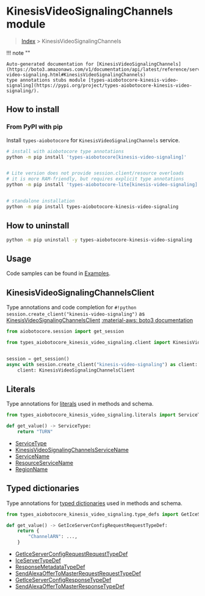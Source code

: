 # KinesisVideoSignalingChannels module

> [Index](../README.md) > KinesisVideoSignalingChannels


!!! note ""

    Auto-generated documentation for [KinesisVideoSignalingChannels](https://boto3.amazonaws.com/v1/documentation/api/latest/reference/services/kinesis-video-signaling.html#KinesisVideoSignalingChannels)
    type annotations stubs module [types-aiobotocore-kinesis-video-signaling](https://pypi.org/project/types-aiobotocore-kinesis-video-signaling/).

## How to install



### From PyPI with pip

Install `types-aiobotocore` for `KinesisVideoSignalingChannels` service.

```bash
# install with aiobotocore type annotations
python -m pip install 'types-aiobotocore[kinesis-video-signaling]'


# Lite version does not provide session.client/resource overloads
# it is more RAM-friendly, but requires explicit type annotations
python -m pip install 'types-aiobotocore-lite[kinesis-video-signaling]'


# standalone installation
python -m pip install types-aiobotocore-kinesis-video-signaling
```



## How to uninstall

```bash
python -m pip uninstall -y types-aiobotocore-kinesis-video-signaling
```

## Usage

Code samples can be found in [Examples](./usage.md).

## KinesisVideoSignalingChannelsClient

Type annotations and code completion for  `#!python session.create_client("kinesis-video-signaling")` as [KinesisVideoSignalingChannelsClient](./client.md)
[:material-aws: boto3 documentation](https://boto3.amazonaws.com/v1/documentation/api/latest/reference/services/kinesis-video-signaling.html#KinesisVideoSignalingChannels.Client)

```python title="Usage example"
from aiobotocore.session import get_session

from types_aiobotocore_kinesis_video_signaling.client import KinesisVideoSignalingChannelsClient


session = get_session()
async with session.create_client("kinesis-video-signaling") as client:
    client: KinesisVideoSignalingChannelsClient
```








## Literals

Type annotations for [literals](./literals.md) used in methods and schema.

```python title="Usage example"
from types_aiobotocore_kinesis_video_signaling.literals import ServiceType

def get_value() -> ServiceType:
    return "TURN"
```

- [ServiceType](./literals.md#servicetype)
- [KinesisVideoSignalingChannelsServiceName](./literals.md#kinesisvideosignalingchannelsservicename)
- [ServiceName](./literals.md#servicename)
- [ResourceServiceName](./literals.md#resourceservicename)
- [RegionName](./literals.md#regionname)




## Typed dictionaries

Type annotations for [typed dictionaries](./type_defs.md) used in methods and schema.

```python title="Usage example"
from types_aiobotocore_kinesis_video_signaling.type_defs import GetIceServerConfigRequestRequestTypeDef

def get_value() -> GetIceServerConfigRequestRequestTypeDef:
    return {
        "ChannelARN": ...,
    }
```

- [GetIceServerConfigRequestRequestTypeDef](./type_defs.md#geticeserverconfigrequestrequesttypedef)
- [IceServerTypeDef](./type_defs.md#iceservertypedef)
- [ResponseMetadataTypeDef](./type_defs.md#responsemetadatatypedef)
- [SendAlexaOfferToMasterRequestRequestTypeDef](./type_defs.md#sendalexaoffertomasterrequestrequesttypedef)
- [GetIceServerConfigResponseTypeDef](./type_defs.md#geticeserverconfigresponsetypedef)
- [SendAlexaOfferToMasterResponseTypeDef](./type_defs.md#sendalexaoffertomasterresponsetypedef)

